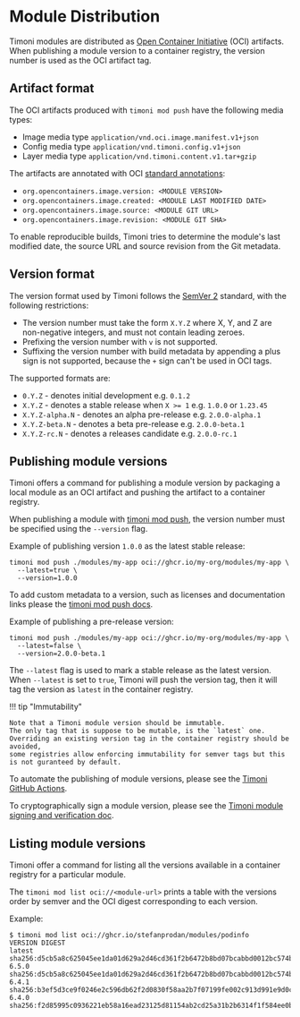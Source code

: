 # Module Distribution

Timoni modules are distributed as [Open Container Initiative](https://opencontainers.org/)
(OCI) artifacts. When publishing a module version to a container registry,
the version number is used as the OCI artifact tag.

## Artifact format

The OCI artifacts produced with `timoni mod push` have the following media types:

- Image media type `application/vnd.oci.image.manifest.v1+json`
- Config media type `application/vnd.timoni.config.v1+json`
- Layer media type `application/vnd.timoni.content.v1.tar+gzip`

The artifacts are annotated with OCI
[standard annotations](https://specs.opencontainers.org/image-spec/annotations/?v=v1.0.1#pre-defined-annotation-keys):

- `org.opencontainers.image.version: <MODULE VERSION>`
- `org.opencontainers.image.created: <MODULE LAST MODIFIED DATE>`
- `org.opencontainers.image.source: <MODULE GIT URL>`
- `org.opencontainers.image.revision: <MODULE GIT SHA>`

To enable reproducible builds, Timoni tries to determine the module's
last modified date, the source URL and source revision from the Git metadata.

## Version format

The version format used by Timoni follows the [SemVer 2](https://semver.org/spec/v2.0.0.html)
standard, with the following restrictions:

- The version number must take the form `X.Y.Z` where X, Y, and Z are non-negative integers, and must not contain leading zeroes.
- Prefixing the version number with `v` is not supported.
- Suffixing the version number with build metadata by appending a plus sign is not supported, because the `+` sign can't be used in OCI tags.

The supported formats are:

- `0.Y.Z` - denotes initial development e.g. `0.1.2`
- `X.Y.Z` - denotes a stable release when  `X >= 1` e.g. `1.0.0` or `1.23.45`
- `X.Y.Z-alpha.N` - denotes an alpha pre-release e.g. `2.0.0-alpha.1`
- `X.Y.Z-beta.N` - denotes a beta pre-release e.g. `2.0.0-beta.1`
- `X.Y.Z-rc.N` - denotes a releases candidate e.g. `2.0.0-rc.1`

## Publishing module versions

Timoni offers a command for publishing a module version
by packaging a local module as an OCI artifact and pushing
the artifact to a container registry.

When publishing a module with [timoni mod push](cmd/timoni_mod_push.md),
the version number must be specified using the `--version` flag.

Example of publishing version `1.0.0` as the latest stable release:

```shell
timoni mod push ./modules/my-app oci://ghcr.io/my-org/modules/my-app \
  --latest=true \
  --version=1.0.0
```

To add custom metadata to a version, such as licenses and documentation links
please the [timoni mod push docs](cmd/timoni_mod_pull.md).

Example of publishing a pre-release version:

```shell
timoni mod push ./modules/my-app oci://ghcr.io/my-org/modules/my-app \
  --latest=false \
  --version=2.0.0-beta.1
```

The `--latest` flag is used to mark a stable release as the latest version.
When `--latest` is set to `true`, Timoni will push the version tag,
then it will tag the version as `latest` in the container registry.

!!! tip "Immutability"

    Note that a Timoni module version should be immutable.
    The only tag that is suppose to be mutable, is the `latest` one.
    Overriding an existing version tag in the container registry should be avoided,
    some registries allow enforcing immutability for semver tags but this is not guranteed by default.

To automate the publishing of module versions, please see the [Timoni GitHub Actions](github-actions.md).

To cryptographically sign a module version, please see the [Timoni module signing and verification doc](module-sign.md).

## Listing module versions

Timoni offer a command for listing all the versions available in a container registry for a particular module.

The `timoni mod list oci://<module-url>` prints a table with the versions order by semver
and the OCI digest corresponding to each version.

Example:

```console
$ timoni mod list oci://ghcr.io/stefanprodan/modules/podinfo
VERSION	DIGEST                                                                  
latest  sha256:d5cb5a8c625045ee1da01d629a2d46cd361f2b6472b8bd07bcabbd0012bc574b 
6.5.0   sha256:d5cb5a8c625045ee1da01d629a2d46cd361f2b6472b8bd07bcabbd0012bc574b 
6.4.1   sha256:b3ef5d3ce9f0246e2c596db62f2d0830f58aa2b7f07199fe002c913d991e9d0c 
6.4.0   sha256:f2d85995c0936221eb58a16ead23125d81154ab2cd25a31b2b6314f1f584ee0b 
```
